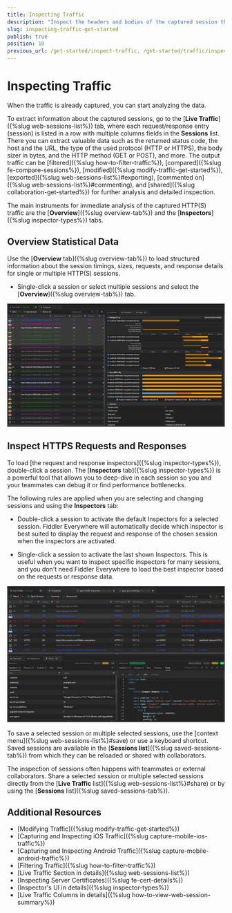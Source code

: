 ```yaml
---
title: Inspecting Traffic
description: "Inspect the headers and bodies of the captured session through the Inspectors tab when working with Telerik Fiddler Everywhere web-debugging HTTP client proxy."
slug: inspecting-traffic-get-started
publish: true
position: 10
previous_url: /get-started/inspect-traffic, /get-started/traffic/inspect-traffic, /traffic/inspect-traffic
---
```


# Inspecting Traffic

When the traffic is already captured, you can start analyzing the data.

To extract information about the captured sessions, go to the [**Live Traffic**]({%slug web-sessions-list%}) tab, where each request/response entry (session) is listed in a row with multiple columns fields in the **Sessions** list. There you can extract valuable data such as the returned status code, the host and the URL, the type of the used protocol (HTTP or HTTPS), the body sizer in bytes, and the HTTP method (GET or POST), and more. The output traffic can be [filtered]({%slug how-to-filter-traffic%}), [compared]({%slug fe-compare-sessions%}), [modified]({%slug modify-traffic-get-started%}), [exported]({%slug web-sessions-list%}#exporting), [commented on]({%slug web-sessions-list%}#commenting), and [shared]({%slug collaboration-get-started%}) for further analysis and detailed inspection.

The main instruments for immediate analysis of the captured HTTP(S) traffic are the [**Overview**]({%slug overview-tab%}) and the [**Inspectors**]({%slug inspector-types%}) tabs.

## Overview Statistical Data

Use the [**Overview** tab]({%slug overview-tab%}) to load structured information about the session timings, sizes, requests, and response details for single or multiple HTTP(S) sessions.

- Single-click a session or select multiple sessions and select the [**Overview**]({%slug overview-tab%}) tab.

![Live Traffic and session overview](../images/livetraffic/websessions/websessions-list-all-overview.png)


## Inspect HTTPS Requests and Responses

To load [the request and response inspectors]({%slug inspector-types%}), double-click a session. The [**Inspectors** tab]({%slug inspector-types%}) is a powerful tool that allows you to deep-dive in each session so you and your teammates can debug it or find performance bottlenecks.

The following rules are applied when you are selecting and changing sessions and using the **Inspectors** tab:

- Double-click a session to activate the default Inspectors for a selected session. Fiddler Everywhere will automatically decide which inspector is best suited to display the request and response of the chosen session when the inspectors are activated.

- Single-click a session to activate the last shown Inspectors. This is useful when you want to inspect specific inspectors for many sessions, and you don't need Fiddler Everywhere to load the best inspector based on the requests or response data.

![Live Traffic and Inspectors](../images/livetraffic/websessions/websessions-list-all.png)

To save a selected session or multiple selected sessions, use the [context menu]({%slug web-sessions-list%}#save) or use a keyboard shortcut. Saved sessions are available in the [**Sessions list**]({%slug saved-sessions-tab%}) from which they can be reloaded or shared with collaborators.

The inspection of sessions often happens with teammates or external collaborators. Share a selected session or multiple selected sessions directly from the [__Live Traffic__ list]({%slug web-sessions-list%}#share) or by using the [__Sessions__ list]({%slug saved-sessions-tab%}).

## Additional Resources

- [Modifying Traffic]({%slug modify-traffic-get-started%})
- [Capturing and Inspecting iOS Traffic]({%slug capture-mobile-ios-traffic%})
- [Capturing and Inspecting Android Traffic]({%slug capture-mobile-android-traffic%})
- [Filtering Traffic]({%slug how-to-filter-traffic%})
- [Live Traffic Section in details]({%slug web-sessions-list%})
- [Inspecting Server Certificates]({%slug fe-cert-details%})
- [Inspector's UI in details]({%slug inspector-types%})
- [Live Traffic Columns in details]({%slug how-to-view-web-session-summary%})